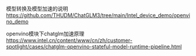 

模型转换及模型加速的说明
https://github.com/THUDM/ChatGLM3/tree/main/Intel_device_demo/openvino_demo

openvino模块下chatglm加速原理
https://www.intel.cn/content/www/cn/zh/customer-spotlight/cases/chatglm-openvino-stateful-model-runtime-pipeline.html
